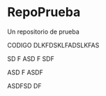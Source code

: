 # RepoPrueba
Un repositorio de prueba


CODIGO DLKFDSKLFADSLKFAS


SD
F
ASD
F
SDF

ASD
F
ASDF

ASDFSD
DF